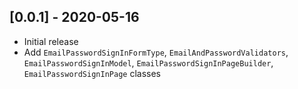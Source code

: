## [0.0.1] - 2020-05-16

* Initial release
* Add `EmailPasswordSignInFormType`, `EmailAndPasswordValidators`, `EmailPasswordSignInModel`, `EmailPasswordSignInPageBuilder`, `EmailPasswordSignInPage` classes
